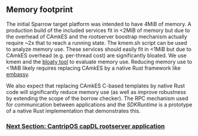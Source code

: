 
## Memory footprint

The initial Sparrow target platform was intended to have 4MiB of
memory. A production build of the included services fit in <2MiB
of memory but due to the overhead of CAmkES and the rootserver
boostrap mechanism actually require ~2x that to reach a running
state. The kmem.sh script can be used to analyze memory use. These
services should easily fit in <1MiB but due to CAmkES overhead
(e.g. per-thread cost) are significantly bloated. We use kmem and the
[bloaty tool](https://github.com/google/bloaty) to evaluate memory use.
Reducing memory use to <1MiB likely requires replacing CAmkES by a native
Rust framework like [embassy](https://github.com/embassy-rs/embassy).

We also expect that replacing CAmkES C-based templates by native Rust code
will significantly reduce memory use (as well as improve robustness by
extending the scope of the borrow checker). The RPC mechanism used for
communication between applications and the *SDKRuntime* is a prototype
of a native Rust implementation that demonstrates this.

### [Next Section: CantripOS capDL rootserver application](CantripRootserver.md)
